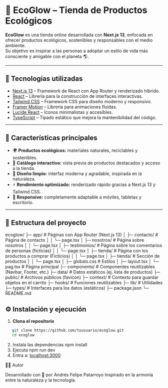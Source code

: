 # 🌿 EcoGlow – Tienda de Productos Ecológicos

**EcoGlow** es una tienda online desarrollada con **Next.js 13**, enfocada en ofrecer productos ecológicos, sostenibles y responsables con el medio ambiente.  
Su objetivo es inspirar a las personas a adoptar un estilo de vida más consciente y amigable con el planeta 🌎.

---

## 🚀 Tecnologías utilizadas

- [Next.js 13](https://nextjs.org/) – Framework de React con App Router y renderizado híbrido.  
- [React](https://react.dev/) – Librería para la construcción de interfaces interactivas.  
- [Tailwind CSS](https://tailwindcss.com/) – Framework CSS para diseño moderno y responsivo.  
- [Framer Motion](https://www.framer.com/motion/) – Librería para animaciones fluidas.  
- [Lucide React](https://lucide.dev/) – Íconos minimalistas y accesibles.  
- [TypeScript](https://www.typescriptlang.org/) – Tipado estático que mejora la mantenibilidad del código.

---

## 🌱 Características principales

- 🌍 **Productos ecológicos:** materiales naturales, reciclables y sostenibles.  
- 🛒 **Catálogo interactivo:** vista previa de productos destacados y acceso a la tienda.  
- 💚 **Diseño limpio:** interfaz moderna y agradable, inspirada en la naturaleza.  
- ⚡ **Rendimiento optimizado:** renderizado rápido gracias a Next.js 13 y Tailwind CSS.  
- 📱 **Responsive:** completamente adaptable a móviles, tabletas y escritorio.

---

## 📂 Estructura del proyecto

ecoglow/
├─ app/ # Páginas con App Router (Next.js 13)
│ ├─ contacto/ # Página de contacto
│ │  └─ page.tsx
│ ├─ nosotros/ # Página sobre nosotros
│ │  └─ page.tsx
│ ├─ testimonios/ # Página sobre los comentarios de personas (ficticias)
│ │  └─ page.tsx
│ ├─ tienda/ # Página con los productos a comprar (Ficticios) 
│ │  └─ page.tsx
│ ├─  tienda/ # Sección de productos
│ │  └─ page.tsx
│ ├─ globals.css # Estilos
│ ├─ layout.tsx 
│ └─ pag.tsx # Página principal
├─ components/ # Componentes reutilizables (Navbar, Footer, etc.)
├─ data/ # Datos estáticos (ej. lista de productos)
├─ public/ # Archivos públicos (favicon)
├─ context/ # Contexto para guardar objetos en el carrito
├─ hooks/ # Funciones reutilizables
├─ lib/ # Utilidades
├─ types/ # Interfaces para los datos (estáticos)
├─ package.json
└─ README.md


## ⚙️ Instalación y ejecución

1. **Clona el repositorio**
``` bash
   git clone https://github.com/tuusuario/ecoglow.git
   cd ecoglow
  ```
2. Instala las dependencias
   npm install
3. Ejecuta
   npm run dev
4. Entra a: [localhost:3000](http://localhost:3000)

🧑‍💻 Autor

Desarrollado con 💚 por Andrés Felipe Patarroyo
Inspirado en la armonía entre la naturaleza y la tecnología.
